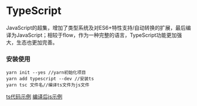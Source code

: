 # TypeScript
JavaScript的超集，增加了类型系统及对ES6+特性支持/自动转换的扩展，最后编译为JavaScript；相较于flow，作为一种完整的语言，TypeScript功能更加强大，生态也更加完善。
### 安装使用
```
yarn init --yes //yarn初始化项目
yarn add typescript --dev //安装ts
yarn tsc 文件名//编译ts文件为js文件
```
[ts代码示例](/TypeScript/TS/getting-started.ts)
[编译后js示例](/TypeScript/TS/getting-started.js)